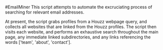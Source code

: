 #EmailMiner
This script attempts to automate the excruciating process of searching for relevant email addresses. 

At present, the script grabs profiles from a Houzz webpage query, and collects all websites that are linked from the Houzz profiles. The script then visits each website, and performs an exhaustive search throughout the main page, any immediate linked subdirectories, and any links referencing the words ['team', 'about', 'contact']. 
